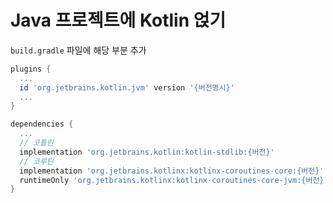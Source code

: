 # Java 프로젝트에 Kotlin 얹기

`build.gradle` 파일에 해당 부분 추가
```gradle
plugins {
  ...
  id 'org.jetbrains.kotlin.jvm' version '{버전명시}'
  ...
}

dependencies {
  ...
  // 코틀린
  implementation 'org.jetbrains.kotlin:kotlin-stdlib:{버전}'
  // 코루틴
  implementation 'org.jetbrains.kotlinx:kotlinx-coroutines-core:{버전}'
  runtimeOnly 'org.jetbrains.kotlinx:kotlinx-coroutines-core-jvm:{버전}'
}
```